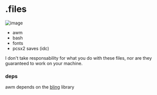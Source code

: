 # .files
![image](https://github.com/deceptionfalls/dotfiles/assets/127806743/d6bb249d-8ee5-44ed-a0f4-ee703852715d)

- awm
- bash
- fonts
- pcsx2 saves (idc)

I don't take responsability for what you do with these files, nor are they guaranteed to work on your machine.

### deps
awm depends on the [bling](https://blingcorp.github.io/bling/#/) library
